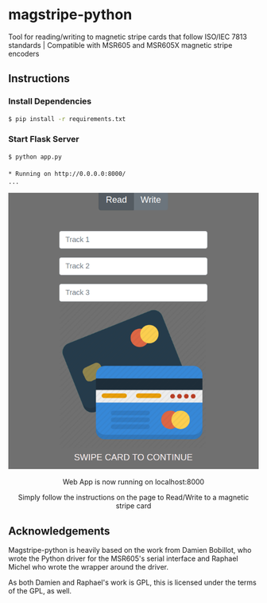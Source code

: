 # magstripe-python
Tool for reading/writing to magnetic stripe cards that follow ISO/IEC 7813 standards | Compatible with MSR605 and MSR605X magnetic stripe encoders

## Instructions

### Install Dependencies

```bash
$ pip install -r requirements.txt
```

### Start Flask Server

```bash
$ python app.py

* Running on http://0.0.0.0:8000/
...
```

<p align="center">
<img src ="static/example.png">
</p>
<p align="center">Web App is now running on localhost:8000</p>
<p align="center">Simply follow the instructions on the page to Read/Write to a magnetic stripe card</p>

## Acknowledgements

Magstripe-python is heavily based on the work from Damien Bobillot, who wrote the Python
driver for the MSR605's serial interface and Raphael Michel who wrote the wrapper around the driver.

As both Damien and Raphael's work is GPL, this is licensed under the terms of the GPL, as well.
